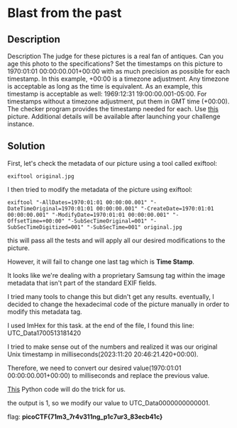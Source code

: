 # Blast from the past

## Description

Description
The judge for these pictures is a real fan of antiques. Can you age this photo to the specifications?
Set the timestamps on this picture to 1970:01:01 00:00:00.001+00:00 with as much precision as possible for each timestamp. In this example, +00:00 is a timezone adjustment. Any timezone is acceptable as long as the time is equivalent. As an example, this timestamp is acceptable as well: 1969:12:31 19:00:00.001-05:00. For timestamps without a timezone adjustment, put them in GMT time (+00:00). The checker program provides the timestamp needed for each.
Use [this](https://artifacts.picoctf.net/c_mimas/90/original.jpg) picture.
Additional details will be available after launching your challenge instance.

## Solution

First, let's check the metadata of our picture using a tool called exiftool:

```shell
exiftool original.jpg
```

I then tried to modify the metadata of the picture using exiftool:

```shell
exiftool "-AllDates=1970:01:01 00:00:00.001" "-DateTimeOriginal=1970:01:01 00:00:00.001" "-CreateDate=1970:01:01 00:00:00.001" "-ModifyDate=1970:01:01 00:00:00.001" "-OffsetTime=+00:00" "-SubSecTimeOriginal=001" "-SubSecTimeDigitized=001" "-SubSecTime=001" original.jpg
```

this will pass all the tests and will apply all our desired modifications to the picture.

However, it will fail to change one last tag which is **Time Stamp**.

It looks like we're dealing with a proprietary Samsung tag within the image metadata that isn't part of the standard EXIF fields.

I tried many tools to change this but didn't get any results. eventually, I decided to change the hexadecimal code of the picture manually in order to modify this metadata tag.

I used ImHex for this task. at the end of the file, I found this line: UTC_Data1700513181420

I tried to make sense out of the numbers and realized it was our original Unix timestamp in milliseconds(2023:11:20 20:46:21.420+00:00).

Therefore, we need to convert our desired value(1970:01:01 00:00:00.001+00:00) to milliseconds and replace the previous value.

[This](timestamp.py) Python code will do the trick for us.

the output is 1, so we modify our value to UTC_Data0000000000001.

flag: **picoCTF{71m3_7r4v311ng_p1c7ur3_83ecb41c}**
